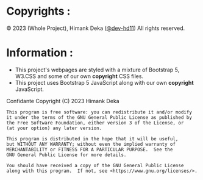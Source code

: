 # Copyrights :
©️ 2023 (Whole Project), Himank Deka \([@dev-hd11](https://www.github.com/dev-hd11)\) 
All rights reserved.

# Information :
- This project's webpages are styled with a mixture of Bootstrap 5, W3.CSS and some of our own **copyright** CSS files.
- This project uses Bootstrap 5 JavaScript along with our own **copyright** JavaScript.

Confidante Copyright (C) 2023  Himank Deka

    This program is free software: you can redistribute it and/or modify
    it under the terms of the GNU General Public License as published by
    the Free Software Foundation, either version 3 of the License, or
    (at your option) any later version.

    This program is distributed in the hope that it will be useful,
    but WITHOUT ANY WARRANTY; without even the implied warranty of
    MERCHANTABILITY or FITNESS FOR A PARTICULAR PURPOSE.  See the
    GNU General Public License for more details.

    You should have received a copy of the GNU General Public License
    along with this program.  If not, see <https://www.gnu.org/licenses/>.
